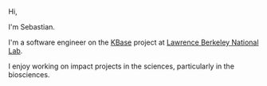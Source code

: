 Hi,

I'm Sebastian. 

I'm a software engineer on the [KBase](https://kbase.us) project at [Lawrence Berkeley National Lab](https://lbl.gov).

I enjoy working on impact projects in the sciences, particularly in the biosciences.

